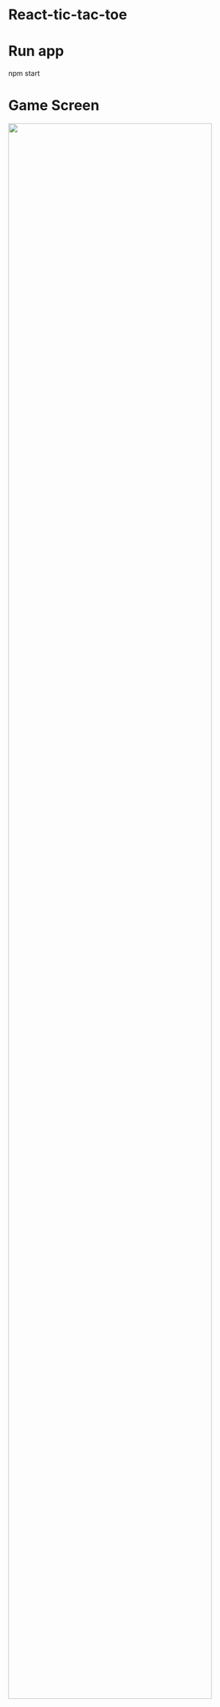 # React-tic-tac-toe

# Run app
 npm start
 
# Game Screen 

<img src="https://user-images.githubusercontent.com/47282028/87234090-f0917d00-c3cd-11ea-9dfb-2a6dede0c067.png" width="90%"></img> 
